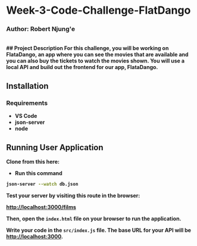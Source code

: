 # Week-3-Code-Challenge-FlatDango

### Author: <b>Robert Njung'e<b>
<br>
## Project Description
For this challenge, you will be working on FlataDango, an app where you can see the movies that are available and you can also buy the tickets to watch the movies shown. You will use a local API and build out the frontend for our app, FlataDango.

## Installation

### Requirements

* VS Code
* json-server
* node

## Running User Application
Clone from this here: 

* Run this command


```sh
json-server --watch db.json
```

Test your server by visiting this route in the browser:

[http://localhost:3000/films](http://localhost:3000/films)

Then, open the `index.html` file on your browser to run the application.

Write your code in the `src/index.js` file. The base URL for your API will be
[http://localhost:3000](http://localhost:3000).
